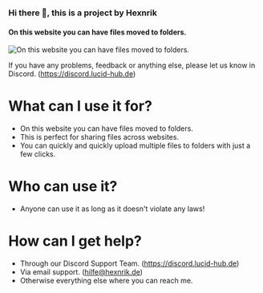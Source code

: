### Hi there 👋, this is a project by Hexnrik
#### On this website you can have files moved to folders.
![On this website you can have files moved to folders.](https://download.hexnrik.de/upload/1432-FileUploadTitlePicture.png)

If you have any problems, feedback or anything else, please let us know in Discord. (https://discord.lucid-hub.de)

# What can I use it for?

- On this website you can have files moved to folders.
- This is perfect for sharing files across websites.
- You can quickly and quickly upload multiple files to folders with just a few clicks.

# Who can use it?

- Anyone can use it as long as it doesn't violate any laws!

# How can I get help?

- Through our Discord Support Team. (https://discord.lucid-hub.de)
- Via email support. (hilfe@hexnrik.de)
- Otherwise everything else where you can reach me.
